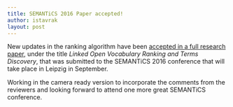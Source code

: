 ```yaml
---
title: SEMANTiCS 2016 Paper accepted!
author: istavrak
layout: post
---
```


New updates in the ranking algorithm have been [accepted in a full research paper](http://2016.semantics.cc/accepted-papers), under the title _Linked Open Vocabulary Ranking and Terms Discovery_, that was submitted to the SEMANTiCS 2016 conference that will take place in Leipzig in September. 

Working in the camera ready version to incorporate the comments from the reviewers and looking forward to attend one more great SEMANTiCS conference.
